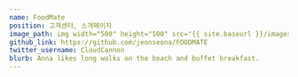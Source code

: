 ```yaml
---
name: FoodMate
position: 고객센터, 소개페이지
image_path: img width="500" height="500" src="{{ site.baseurl }}/images/KampingMate/KampingMate_main.webp" alt="Screenshot"
github_link: https://github.com/jeonseona/FOODMATE
twitter_username: CloudCannon
blurb: Anna likes long walks on the beach and buffet breakfast.
---
```

